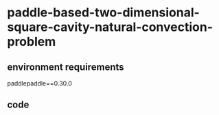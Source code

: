 # paddle-based-two-dimensional-square-cavity-natural-convection-problem

## environment requirements

paddlepaddle==0.30.0

## code
